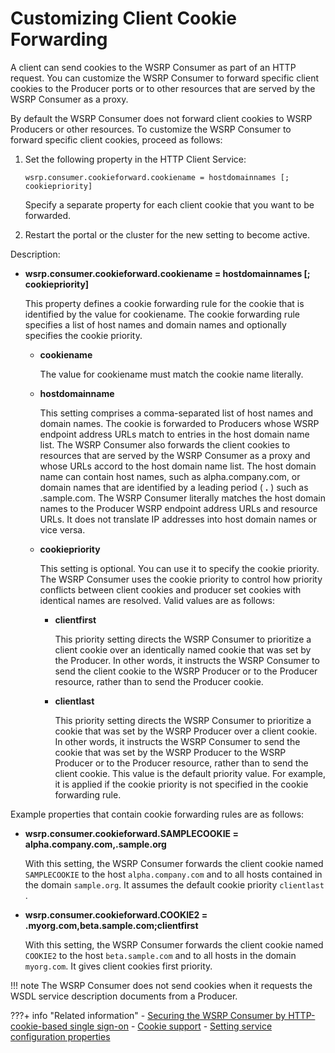 # Customizing Client Cookie Forwarding

A client can send cookies to the WSRP Consumer as part of an HTTP request. You can customize the WSRP Consumer to forward specific client cookies to the Producer ports or to other resources that are served by the WSRP Consumer as a proxy.

By default the WSRP Consumer does not forward client cookies to WSRP Producers or other resources. To customize the WSRP Consumer to forward specific client cookies, proceed as follows:

1.  Set the following property in the HTTP Client Service:

    ```
    wsrp.consumer.cookieforward.cookiename = hostdomainnames [; cookiepriority]
    ```

    Specify a separate property for each client cookie that you want to be forwarded.

2.  Restart the portal or the cluster for the new setting to become active.


Description:

-   **wsrp.consumer.cookieforward.cookiename = hostdomainnames \[; cookiepriority\]**

    This property defines a cookie forwarding rule for the cookie that is identified by the value for cookiename. The cookie forwarding rule specifies a list of host names and domain names and optionally specifies the cookie priority.

    -   **cookiename**

        The value for cookiename must match the cookie name literally.

    -   **hostdomainname**

        This setting comprises a comma-separated list of host names and domain names. The cookie is forwarded to Producers whose WSRP endpoint address URLs match to entries in the host domain name list. The WSRP Consumer also forwards the client cookies to resources that are served by the WSRP Consumer as a proxy and whose URLs accord to the host domain name list. The host domain name can contain host names, such as alpha.company.com, or domain names that are identified by a leading period \( **.** \) such as .sample.com. The WSRP Consumer literally matches the host domain names to the Producer WSRP endpoint address URLs and resource URLs. It does not translate IP addresses into host domain names or vice versa.

    -   **cookiepriority**

        This setting is optional. You can use it to specify the cookie priority. The WSRP Consumer uses the cookie priority to control how priority conflicts between client cookies and producer set cookies with identical names are resolved. Valid values are as follows:

        -   **clientfirst**

            This priority setting directs the WSRP Consumer to prioritize a client cookie over an identically named cookie that was set by the Producer. In other words, it instructs the WSRP Consumer to send the client cookie to the WSRP Producer or to the Producer resource, rather than to send the Producer cookie.

        -   **clientlast**

            This priority setting directs the WSRP Consumer to prioritize a cookie that was set by the WSRP Producer over a client cookie. In other words, it instructs the WSRP Consumer to send the cookie that was set by the WSRP Producer to the WSRP Producer or to the Producer resource, rather than to send the client cookie. This value is the default priority value. For example, it is applied if the cookie priority is not specified in the cookie forwarding rule.


Example properties that contain cookie forwarding rules are as follows:

-   **wsrp.consumer.cookieforward.SAMPLECOOKIE = alpha.company.com,.sample.org**

    With this setting, the WSRP Consumer forwards the client cookie named `SAMPLECOOKIE` to the host `alpha.company.com` and to all hosts contained in the domain `sample.org`. It assumes the default cookie priority `clientlast` .

-   **wsrp.consumer.cookieforward.COOKIE2 = .myorg.com,beta.sample.com;clientfirst**

    With this setting, the WSRP Consumer forwards the client cookie named `COOKIE2` to the host `beta.sample.com` and to all hosts in the domain `myorg.com`. It gives client cookies first priority.


!!! note
    The WSRP Consumer does not send cookies when it requests the WSDL service description documents from a Producer.


???+ info "Related information"
    - [Securing the WSRP Consumer by HTTP-cookie-based single sign-on](../wsrp_consumer_info/cfg_security_consumer_portal/wsrpt_cons_sec_ws_http_cb_sso.md)
    - [Cookie support](../../reference_for_using_wsrp_portal/wsrpc_cookie.md)
    - [Setting service configuration properties](../../../../../../deploy_dx/manage/config_portal_behavior/service_config_properties/index.md)

